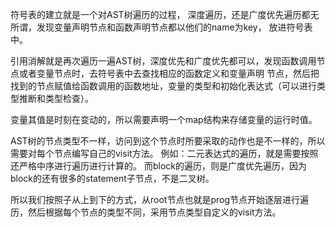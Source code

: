 符号表的建立就是一个对AST树遍历的过程， 深度遍历，还是广度优先遍历都无所谓，发现变量声明节点和函数声明节点都以他们的name为key，
放进符号表中。

引用消解就是再次遍历一遍AST树，深度优先和广度优先都可以，发现函数调用节点或者变量节点时，去符号表中去查找相应的函数定义和变量声明
节点，然后把找到的节点赋值给函数调用的函数地址，变量的类型和初始化表达式（可以进行类型推断和类型检查）。

变量其值是时刻在变动的，所以需要声明一个map结构来存储变量的运行时值。

AST树的节点类型不一样，访问到这个节点时所要采取的动作也是不一样的，所以需要对每个节点编写自己的visit方法。
例如：二元表达式的遍历，就是需要按照还严格中序进行遍历进行计算的。
而block的遍历，则是广度优先遍历，因为block的还有很多的statement子节点，不是二叉树。

所以我们按照子从上到下的方式，从root节点也就是prog节点开始逐层进行遍历，然后根据每个节点的类型不同，采用节点类型自定义的visit方法。